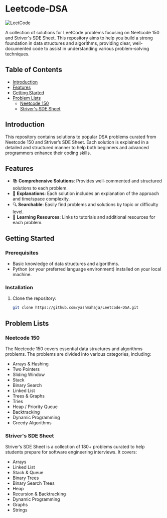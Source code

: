 # Leetcode-DSA

![LeetCode](https://upload.wikimedia.org/wikipedia/commons/1/19/LeetCode_logo_black.png)

A collection of solutions for LeetCode problems focusing on Neetcode 150 and Striver's SDE Sheet. This repository aims to help you build a strong foundation in data structures and algorithms, providing clear, well-documented code to assist in understanding various problem-solving techniques.

## Table of Contents

- [Introduction](#introduction)
- [Features](#features)
- [Getting Started](#getting-started)
- [Problem Lists](#problem-lists)
  - [Neetcode 150](#neetcode-150)
  - [Striver's SDE Sheet](#strivers-sde-sheet)


## Introduction

This repository contains solutions to popular DSA problems curated from Neetcode 150 and Striver’s SDE Sheet. Each solution is explained in a detailed and structured manner to help both beginners and advanced programmers enhance their coding skills.

## Features

- 📚 **Comprehensive Solutions**: Provides well-commented and structured solutions to each problem.
- 📝 **Explanations**: Each solution includes an explanation of the approach and time/space complexity.
- 🔍 **Searchable**: Easily find problems and solutions by topic or difficulty level.
- 🚀 **Learning Resources**: Links to tutorials and additional resources for each problem.

## Getting Started

### Prerequisites

- Basic knowledge of data structures and algorithms.
- Python (or your preferred language environment) installed on your local machine.

### Installation

1. Clone the repository:

   ```bash
   git clone https://github.com/yashmahaja/Leetcode-DSA.git

## Problem Lists

### Neetcode 150

The Neetcode 150 covers essential data structures and algorithms problems. The problems are divided into various categories, including:

- Arrays & Hashing
- Two Pointers
- Sliding Window
- Stack
- Binary Search
- Linked List
- Trees & Graphs
- Tries
- Heap / Priority Queue
- Backtracking
- Dynamic Programming
- Greedy Algorithms

### Striver's SDE Sheet

Striver’s SDE Sheet is a collection of 180+ problems curated to help students prepare for software engineering interviews. It covers:

- Arrays
- Linked List
- Stack & Queue
- Binary Trees
- Binary Search Trees
- Heap
- Recursion & Backtracking
- Dynamic Programming
- Graphs
- Strings
